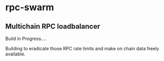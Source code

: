 # rpc-swarm

## Multichain RPC loadbalancer

Build in Progress....

Building to eradicate those RPC rate limits and make on chain data freely available.